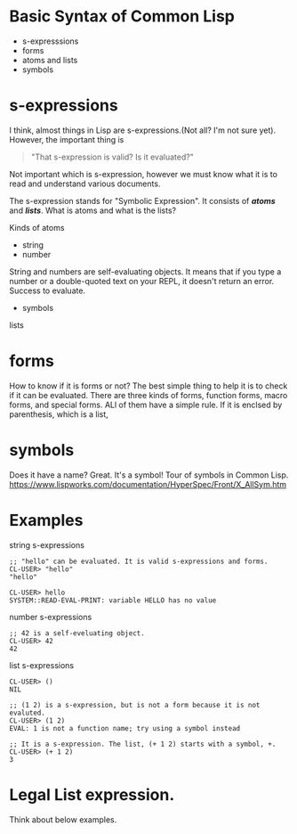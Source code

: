 # Basic Syntax of Common Lisp
- s-expresssions
- forms
- atoms and lists
- symbols

# s-expressions
I think, almost things in Lisp are s-expressions.(Not all? I'm not sure yet). However, the important thing is 

> "That s-expression is valid? Is it evaluated?"

Not important which is s-expression, however we must know what it is to read and understand various documents.

The s-expression stands for "Symbolic Expression". It consists of ***atoms*** and ***lists***.
What is atoms and what is the lists? 

Kinds of atoms
- string
- number

String and numbers are self-evaluating objects. It means that if you type a number or a double-quoted text on your REPL, it doesn't return an error. Success to evaluate.

- symbols


lists

# forms
How to know if it is forms or not? The best simple thing to help it is to check if it can be evaluated.
There are three kinds of forms, function forms, macro forms, and special forms.
ALl of them have a simple rule. If it is enclsed by parenthesis, which is a list, 

# symbols
Does it have a name? Great. It's a symbol!
Tour of symbols in Common Lisp.
https://www.lispworks.com/documentation/HyperSpec/Front/X_AllSym.htm

# Examples

string s-expressions

    ;; "hello" can be evaluated. It is valid s-expressions and forms.
    CL-USER> "hello"
    "hello"

    CL-USER> hello
    SYSTEM::READ-EVAL-PRINT: variable HELLO has no value


number s-expressions

    ;; 42 is a self-eveluating object.
    CL-USER> 42
    42

list s-expressions

    CL-USER> ()
    NIL

    ;; (1 2) is a s-expression, but is not a form because it is not evaluted.
    CL-USER> (1 2)
    EVAL: 1 is not a function name; try using a symbol instead

    ;; It is a s-expression. The list, (+ 1 2) starts with a symbol, +.
    CL-USER> (+ 1 2)
    3


# Legal List expression.
Think about below examples.

